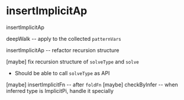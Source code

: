 # insertImplicitAp

insertImplicitAp

deepWalk -- apply to the collected `patternVars`

insertImplicitAp -- refactor recursion structure

[maybe] fix recursion structure of `solveType` and `solve`

- Should be able to call `solveType` as API

[maybe] insertImplicitFn -- after `foldFn`
[maybe] checkByInfer -- when inferred type is ImplicitPi, handle it specially
